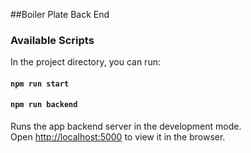 ##Boiler Plate Back End

### Available Scripts

In the project directory, you can run:

#### `npm run start`
#### `npm run backend`

Runs the app backend server in the development mode.\
Open [http://localhost:5000](http://localhost:5000) to view it in the browser.
